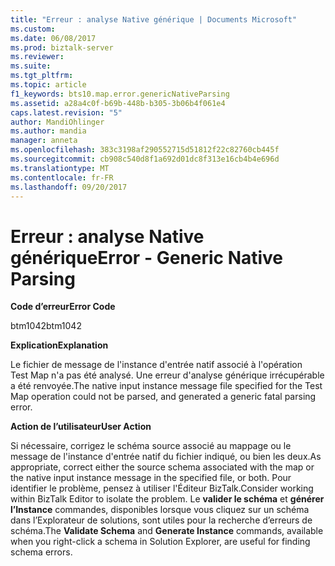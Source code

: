 ```yaml
---
title: "Erreur : analyse Native générique | Documents Microsoft"
ms.custom: 
ms.date: 06/08/2017
ms.prod: biztalk-server
ms.reviewer: 
ms.suite: 
ms.tgt_pltfrm: 
ms.topic: article
f1_keywords: bts10.map.error.genericNativeParsing
ms.assetid: a28a4c0f-b69b-448b-b305-3b06b4f061e4
caps.latest.revision: "5"
author: MandiOhlinger
ms.author: mandia
manager: anneta
ms.openlocfilehash: 383c3198af290552715d51812f22c82760cb445f
ms.sourcegitcommit: cb908c540d8f1a692d01dc8f313e16cb4b4e696d
ms.translationtype: MT
ms.contentlocale: fr-FR
ms.lasthandoff: 09/20/2017
---
```

# <a name="error---generic-native-parsing"></a><span data-ttu-id="e95bb-102">Erreur : analyse Native générique</span><span class="sxs-lookup"><span data-stu-id="e95bb-102">Error - Generic Native Parsing</span></span>
<span data-ttu-id="e95bb-103">**Code d’erreur**</span><span class="sxs-lookup"><span data-stu-id="e95bb-103">**Error Code**</span></span>  
  
 <span data-ttu-id="e95bb-104">btm1042</span><span class="sxs-lookup"><span data-stu-id="e95bb-104">btm1042</span></span>  
  
 <span data-ttu-id="e95bb-105">**Explication**</span><span class="sxs-lookup"><span data-stu-id="e95bb-105">**Explanation**</span></span>  
  
 <span data-ttu-id="e95bb-106">Le fichier de message de l'instance d'entrée natif associé à l'opération Test Map n'a pas été analysé. Une erreur d'analyse générique irrécupérable a été renvoyée.</span><span class="sxs-lookup"><span data-stu-id="e95bb-106">The native input instance message file specified for the Test Map operation could not be parsed, and generated a generic fatal parsing error.</span></span>  
  
 <span data-ttu-id="e95bb-107">**Action de l’utilisateur**</span><span class="sxs-lookup"><span data-stu-id="e95bb-107">**User Action**</span></span>  
  
 <span data-ttu-id="e95bb-108">Si nécessaire, corrigez le schéma source associé au mappage ou le message de l'instance d'entrée natif du fichier indiqué, ou bien les deux.</span><span class="sxs-lookup"><span data-stu-id="e95bb-108">As appropriate, correct either the source schema associated with the map or the native input instance message in the specified file, or both.</span></span> <span data-ttu-id="e95bb-109">Pour identifier le problème, pensez à utiliser l'Éditeur BizTalk.</span><span class="sxs-lookup"><span data-stu-id="e95bb-109">Consider working within BizTalk Editor to isolate the problem.</span></span> <span data-ttu-id="e95bb-110">Le **valider le schéma** et **générer l’Instance** commandes, disponibles lorsque vous cliquez sur un schéma dans l’Explorateur de solutions, sont utiles pour la recherche d’erreurs de schéma.</span><span class="sxs-lookup"><span data-stu-id="e95bb-110">The **Validate Schema** and **Generate Instance** commands, available when you right-click a schema in Solution Explorer, are useful for finding schema errors.</span></span>